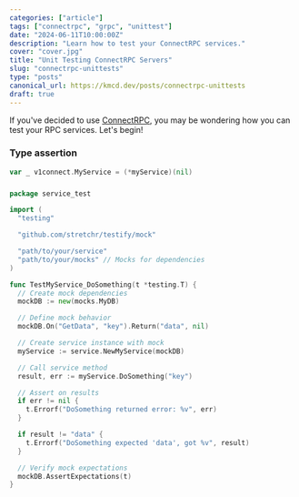 ```yaml
---
categories: ["article"]
tags: ["connectrpc", "grpc", "unittest"]
date: "2024-06-11T10:00:00Z"
description: "Learn how to test your ConnectRPC services."
cover: "cover.jpg"
title: "Unit Testing ConnectRPC Servers"
slug: "connectrpc-unittests"
type: "posts"
canonical_url: https://kmcd.dev/posts/connectrpc-unittests
draft: true
---
```


If you've decided to use [ConnectRPC](https://connectrpc.com/), you may be wondering how you can test your RPC services. Let's begin!

### Type assertion

```go
var _ v1connect.MyService = (*myService)(nil)
```

### 

```go
package service_test

import (
  "testing"

  "github.com/stretchr/testify/mock"

  "path/to/your/service"
  "path/to/your/mocks" // Mocks for dependencies
)

func TestMyService_DoSomething(t *testing.T) {
  // Create mock dependencies
  mockDB := new(mocks.MyDB)

  // Define mock behavior
  mockDB.On("GetData", "key").Return("data", nil)

  // Create service instance with mock
  myService := service.NewMyService(mockDB)

  // Call service method
  result, err := myService.DoSomething("key")

  // Assert on results
  if err != nil {
    t.Errorf("DoSomething returned error: %v", err)
  }

  if result != "data" {
    t.Errorf("DoSomething expected 'data', got %v", result)
  }

  // Verify mock expectations
  mockDB.AssertExpectations(t)
}

```